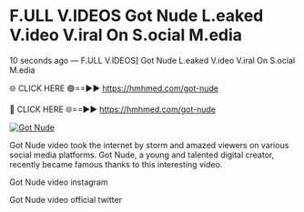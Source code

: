 # F.ULL V.IDEOS Got Nude L.eaked V.ideo V.iral On S.ocial M.edia

10 seconds ago — F.ULL V.IDEOS] Got Nude L.eaked V.ideo V.iral On S.ocial M.edia

🌐 CLICK HERE 🟢==►► https://hmhmed.com/got-nude

🔴 CLICK HERE 🌐==►► https://hmhmed.com/got-nude

[![Got Nude](https://i.imgur.com/dJHk4Zq.gif)](https://hmhmed.com/got-nude)

Got Nude video took the internet by storm and amazed viewers on various social media platforms. Got Nude, a young and talented digital creator, recently became famous thanks to this interesting video.

Got Nude video instagram

Got Nude video official twitter